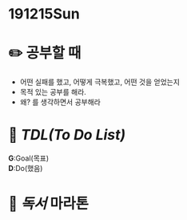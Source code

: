 # 191215Sun

# :pencil2: 공부할 때

- 어떤 실패를 했고, 어떻게 극복했고, 어떤 것을 얻었는지
- 목적 있는 공부를 해라.
- 왜? 를 생각하면서 공부해라

<!-- # 🌞 오늘의 _명언_ -->

<!-- # 📅 _어제_ 한 일 -->

# :memo: _TDL(To Do List)_

<!-- ❌🔺❎🔼 -->

**G**:Goal(목표)<br>
**D**:Do(했음)

<!-- # 📚 _TIL(Today I Learned)_ -->

# 📖 _독서_ 마라톤

<!-- # 💪 개발자라면 _운동_ 은 필수! -->

  <!-- # :newspaper: 오늘 읽은 _it 개발, 기술 관련 기사, 블로그_ -->

<!-- # :disappointed: 오늘 _아쉬웠던 점_.. -->

<!-- # 📅 _내일_ 할 일 -->
<!-- # 🛌 오늘 하루 _마무리_ 하며.. -->
